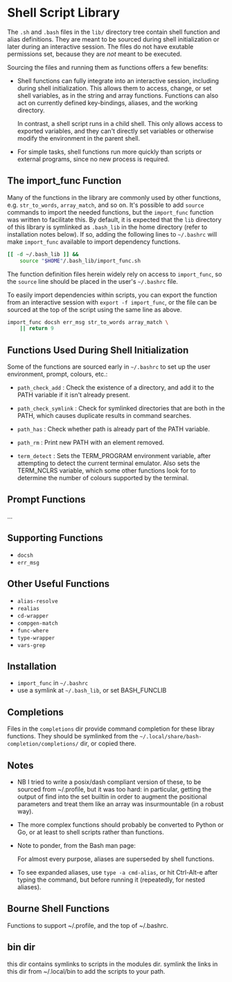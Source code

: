 # Shell Script Library

The `.sh` and `.bash` files in the `lib/` directory tree contain shell function and
alias definitions. They are meant to be sourced during shell initialization or later
during an interactive session. The files do not have exutable permissions set, because
they are *not* meant to be executed.

Sourcing the files and running them as functions offers a few benefits:

  - Shell functions can fully integrate into an interactive session, including during
    shell initialization. This allows them to access, change, or set shell variables,
    as in the string and array functions. Functions can also act on currently defined
    key-bindings, aliases, and the working directory.

    In contrast, a shell script runs in a child shell. This only allows access to
    exported variables, and they can't directly set variables or otherwise modify the
    environment in the parent shell.

  - For simple tasks, shell functions run more quickly than scripts or external
    programs, since no new process is required.

## The import_func Function

Many of the functions in the library are commonly used by other functions, e.g.
`str_to_words`, `array_match`, and so on. It's possible to add `source` commands to
import the needed functions, but the `import_func` function was written to facilitate
this. By default, it is expected that the `lib` directory of this library is symlinked
as `.bash_lib` in the home directory (refer to installation notes below). If so, adding
the following lines to `~/.bashrc` will make `import_func` available to import
dependency functions.

```sh
[[ -d ~/.bash_lib ]] &&
    source "$HOME"/.bash_lib/import_func.sh
```

The function definition files herein widely rely on access to `import_func`, so
the `source` line should be placed in the user's `~/.bashrc` file.

To easily import dependencies within scripts, you can export the function from an
interactive session with `export -f import_func`, or the file can be sourced at the
top of the script using the same line as above.

```sh
import_func docsh err_msg str_to_words array_match \
    || return 9
```

## Functions Used During Shell Initialization

Some of the functions are sourced early in `~/.bashrc` to set up the user environment,
prompt, colours, etc.:

  - `path_check_add`
    : Check the existence of a directory, and add it to the PATH variable if it isn't
      already present.

  - `path_check_symlink`
    : Check for symlinked directories that are both in the PATH, which causes duplicate
      results in command searches.

  - `path_has`
    : Check whether path is already part of the PATH variable.

  - `path_rm`
    : Print new PATH with an element removed.

  - `term_detect`
    : Sets the TERM_PROGRAM environment variable, after attempting to detect the
      current terminal emulator. Also sets the TERM_NCLRS variable, which some other
      functions look for to determine the number of colours supported by the terminal.

## Prompt Functions

...

## Supporting Functions

  - `docsh`
  - `err_msg`

## Other Useful Functions

  - `alias-resolve`
  - `realias`
  - `cd-wrapper`
  - `compgen-match`
  - `func-where`
  - `type-wrapper`
  - `vars-grep`

## Installation

  - `import_func` in `~/.bashrc`
  - use a symlink at `~/.bash_lib`, or set BASH_FUNCLIB

## Completions

Files in the `completions` dir provide command completion for these libray functions.
They should be symlinked from the `~/.local/share/bash-completion/completions/` dir,
or copied there.

## Notes

- NB I tried to write a posix/dash compliant version of these, to be sourced from
  ~/.profile, but it was too hard: in particular, getting the output of find into the
  set builtin in order to augment the positional parameters and treat them like an
  array was insurmountable (in a robust way).

- The more complex functions should probably be converted to Python or Go, or at least
  to shell scripts rather than functions.

- Note to ponder, from the Bash man page:

  For almost every purpose, aliases are superseded by shell functions.

- To see expanded aliases, use `type -a cmd-alias`, or hit Ctrl-Alt-e after typing the
  command, but before running it (repeatedly, for nested aliases).
## Bourne Shell Functions

Functions to support ~/.profile, and the top of ~/.bashrc.

## bin dir

this dir contains symlinks to scripts in the modules dir. 
symlink the links in this dir from ~/.local/bin to add the scripts to your path.

